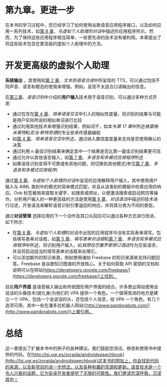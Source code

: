 # 第九章。更进一步

在本书的学习过程中，您已经学习了如何使用谷歌语音应用程序接口，以及如何应用一系列技术，如[第 8 章](08.html "Chapter 8. Dialogs with Virtual Personal Assistants")、*与虚拟个人助理的对话*中描述的应用程序所示。然而，为了保持这些应用程序相当简单，一些更先进的技术没有被利用。本章提出了将这些技术包含在更高级的虚拟个人助理中的方法。

# 开发更高级的虚拟个人助理

**系统输出** ，其使用如[第 2 章](02.html "Chapter 2. Text-to-Speech Synthesis")、*文本到语音合成*中所呈现的 TTS，可以通过包括不同声音、语言和模态的使用来增强，例如，呈现不太适合口语输出的信息。

在[第三章](03.html "Chapter 3. Speech Recognition")、*语音识别*中介绍的**用户输入**技术用于语音识别，可以通过多种方式开发:

*   通过包含在[第 4 章](04.html "Chapter 4. Simple Voice Interactions")、*简单语音交互*中引入的相似性度量，将识别的结果与可能是用户实际所说的相似单词进行比较
*   通过利用其他技术来增强识别结果，例如词干，如本书*第 17 章*中所述*格雷格·米莱特*和*亚当·斯特劳德*的专业安卓传感器编程
*   如[第 4 章](04.html "Chapter 4. Simple Voice Interactions")、*简单语音交互*中所述，通过纳入置信度度量来支持是否使用确认的决策
*   通过利用 n 最佳识别结果来确定其中一个结果是否比第一最佳识别结果更可信
*   通过允许以其他语言输入，如[第 7 章](07.html "Chapter 7. Multilingual and Multimodal Dialogs")、*多语言和多模式应用程序*所述
*   如果语音识别变得不可靠或有其他问题，则切换到其他模式(参见[第 7 章](07.html "Chapter 7. Multilingual and Multimodal Dialogs")、*多语言和多模式应用程序*)

通过[第 8 章](08.html "Chapter 8. Dialogs with Virtual Personal Assistants")、*与虚拟个人助理的对话*中呈现的应用解释用户输入，其中使用用户输入与 AIML 类别中的模式的简单模式匹配，并且从该类别的模板中检索应用的响应。Oob 标签被用来提取关键字，如搜索或网址，以便激活搜索或启动网页等操作。分析用户输入的一种更高级的方法是使用[第 6 章](06.html "Chapter 6. Grammars for Dialog")、*对话语法*中描述的技术进行过滤，开发语法来解析语音识别引擎返回的响应，并将其分类为不同的类型。

通过**对话管理** 选择应用的下一个动作及其口头回应可以通过各种方式进行改进，如下所示:

*   在[第 8 章](08.html "Chapter 8. Dialogs with Virtual Personal Assistants")、*与虚拟个人助理*的对话中出现的应用程序中没有实现表单填写。包括填写表单对话框，如[第 5 章](05.html "Chapter 5. Form-filling Dialogs")、*填写表单对话框*和[第 7 章](07.html "Chapter 7. Multilingual and Multimodal Dialogs")、*多语言和多模式应用程序*中所述，将识别用户输入，如*我想在巴塞罗那预订酒店*作为交易请求，并且将启动适当的填写表单对话框来处理它。
*   可以添加额外的知识来源，例如使用诸如 Freebase 的知识来源来支持问题回答。Freebase 是谷歌知识图谱的开放核心。关于如何获取 API 密钥的文档和说明可以在网站[https://developers.google.com/freebase/](https://developers.google.com/freebase/)上找到。

目前**用户界面** 是语音输入输出和传统图形用户界面的结合。许多商业网站使用会说话的头像技术(或化身)为他们的 VPA 提供一个角色。一个值得改进的地方是建立一个 VPA，包括一个会说话的头，还包括个人信息，给 VPA 一个角色。有几个选项可用，其中一些在潘多拉机器人网站([http://www.pandorabots.com/](http://www.pandorabots.com/))上被引用。

# 总结

这一章提出了扩展本书中的例子的各种建议。我们鼓励您测试、修改和使用书中提供的代码。在[http://lsi.ugr.es/zoraida/androidspeechbook](http://lsi.ugr.es/zoraida/androidspeechbook)这本书的网站上，你会找到代码的来源，以及新项目的进一步想法，以及各种有趣的资源和更新。语音技术是一个令人兴奋的话题，它为安卓开发者提供了无限的可能性。我们邀请您深呼吸，沉浸其中！